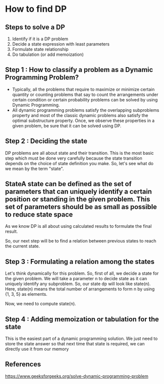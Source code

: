 # How to find DP

## Steps to solve a DP

1) Identify if it is a DP problem
2) Decide a state expression with
least parameters
3) Formulate state relationship
4) Do tabulation (or add memoization)

## Step 1 : How to classify a problem as a Dynamic Programming Problem?

- Typically, all the problems that require to maximize or minimize certain quantity or counting problems that say to count the arrangements under certain condition or certain probability problems can be solved by using Dynamic Programming.
- All dynamic programming problems satisfy the overlapping subproblems property and most of the classic dynamic problems also satisfy the optimal substructure property. Once, we observe these properties in a given problem, be sure that it can be solved using DP.

## Step 2 : Deciding the state

DP problems are all about state and their transition. This is the most basic step which must be done very carefully because the state transition depends on the choice of state definition you make. So, let's see what do we mean by the term "state".

## StateA state can be defined as the set of parameters that can uniquely identify a certain position or standing in the given problem. This set of parameters should be as small as possible to reduce state space

As we know DP is all about using calculated results to formulate the final result.

So, our next step will be to find a relation between previous states to reach the current state.

## Step 3 : Formulating a relation among the states

Let's think dynamically for this problem. So, first of all, we decide a state for the given problem. We will take a parameter n to decide state as it can uniquely identify any subproblem. So, our state dp will look like state(n). Here, state(n) means the total number of arrangements to form n by using {1, 3, 5} as elements.

Now, we need to compute state(n).

## Step 4 : Adding memoization or tabulation for the state

This is the easiest part of a dynamic programming solution. We just need to store the state answer so that next time that state is required, we can directly use it from our memory

## References

<https://www.geeksforgeeks.org/solve-dynamic-programming-problem>
